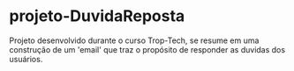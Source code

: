 # projeto-DuvidaReposta
Projeto desenvolvido durante o curso Trop-Tech, se resume em uma construção de um 'email' que traz o propósito de responder as duvidas dos usuários.
